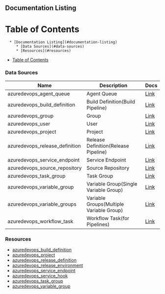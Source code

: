 ## Documentation Listing

Table of Contents
=================

      * [Documentation Listing](#documentation-listing)
         * [Data Sources](#data-sources)
         * [Resources](#resources)
   * [Table of Contents](#table-of-contents)

### Data Sources

| Name | Description | Docs |
|------|-------------|------|
| azuredevops_agent_queue | Agent Queue | [Link](./d/agent_queue.md) |
| azuredevops_build_definition | Build Definition(Build Pipeline) | [Link](./d/build_definition.md) |
| azuredevops_group | Group | [Link](./d/group.md) |
| azuredevops_user | User | [Link](./d/user.md) |
| azuredevops_project | Project | [Link](./d/project.md) |
| azuredevops_release_definition | Release Definition(Release Pipeline) | [Link](./d/release_definition.md) |
| azuredevops_service_endpoint | Service Endpoint | [Link](./d/service_endpoint.md) |
| azuredevops_source_repository | Source Repository | [Link](./d/source_repository.md) |
| azuredevops_task_group | Task Group | [Link](./d/task_group.md) |
| azuredevops_variable_group | Variable Group(Single Variable Group) | [Link](./d/variable_group.md) |
| azuredevops_variable_groups | Variable Groups(Multiple Variable Group) | [Link](./d/variable_groups.md) |
| azuredevops_workflow_task | Workflow Task(for Pipelines) | [Link](./d/workflow_task.md) |

### Resources

- [azuredevops_build_definition](./r/build_definition.md)
- [azuredevops_project](./r/project.md)
- [azuredevops_release_definition](./r/release_definition.md)
- [azuredevops_release_environment](./r/release_environment.md)
- [azuredevops_service_endpoint](./r/service_endpoint.md)
- [azuredevops_service_hook](./r/service_hook.md)
- [azuredevops_task_group](./r/task_group.md)
- [azuredevops_variable_group](./r/variable_group.md)

